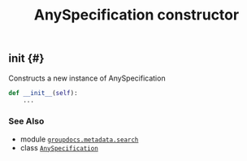 ﻿---
title: AnySpecification constructor
second_title: GroupDocs.Metadata for Python via .NET API References
description: 
type: docs
url: /python-net/groupdocs.metadata.search/anyspecification/__init__/
is_root: false
weight: 10
---

## __init__ {#}

Constructs a new instance of AnySpecification



```python
def __init__(self):
    ...
```





### See Also
* module [`groupdocs.metadata.search`](../../)
* class [`AnySpecification`](/metadata/python-net/groupdocs.metadata.search/anyspecification)
